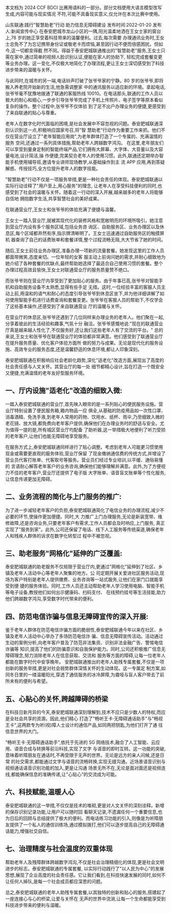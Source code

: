 本文档为 2024 CCF BDCI 比赛用语料的一部分。部分文档使用大语言模型改写生成,内容可能与现实情况 不符,可能不具备现实意义,仅允许在本次比赛中使用。 

山东联通:践行"智慧助老"行动 助力信息无障碍建设 发布时间:2022-01-20 发布人:新闻宣传中心 在泰安肥城市龙山小区的一隅,阳光温柔地洒在王女士家的窗台上,78 岁的她正享受着科技带来的温馨便利。过去,每次需要 办理通讯业务时,王女士总免不了为忘记携带身份证或敬老卡而烦恼,甚至因行动不便而倍感困扰。但如今,这一切都变得截 然不同。得益于泰安肥城联通推出的"智慧助老"服务,王女士只需在家中,通过简单的视频人脸识别认证,便能在家人的协助下, 轻松完成套餐变更等业务办理。这一变化,不仅极大地简化了办理流程,更让王女士深切感受到了科技进步带来的温暖与关怀。

与此同时,在城市的另一端,电话铃声打破了张爷爷家的宁静。80 岁的张爷爷,即将搬入养老院开始新的生活,他急需调整家 中的通讯服务以适应新的环境。拿起电话,张爷爷毫不犹豫地拨通了联通的客服热线 10010。在电话那头,联通的工作人员以 极大的耐心和细心,一步步引导张爷爷完成了手机上传照片、电子签字等原本看似复杂的操作。整个过程中,张爷爷不仅体验 到了足不出户办理业务的便捷,更感受到了来自联通的贴心与尊重。

老年人在数字化时代面临的困境,是社会发展中不容忽视的问题。泰安肥城联通深刻认识到这一点,积极响应国家号召,将"智 慧助老"行动作为重要工作来抓。他们不仅在营业厅设立了"老年智能应用岗",为老年群体打造了一个专属的、充满温情的服务 空间,还通过一系列具体措施,帮助老年人跨越数字鸿沟。 在这里,老年朋友们可以享受到量身定制的智能终端产品,它们拥有大屏幕、大字体、大音量以及大容量电池,设计简洁,操 作便捷,完美契合老年人的使用习惯。此外,联通还定期举办智能手机使用辅导班,邀请专业讲师现场教学,从基础操作到主 流 APP 应用,再到答疑解惑、传授技巧,全方位提升老年人的数字技能。

"智慧助老"行动不仅是一项服务举措,更是一种社会责任的体现。泰安肥城联通以实际行动诠释了"用户至上,用心服务"的理念, 让老年人在享受科技便利的同时,也感受到了社会的温暖与关怀。随着这一行动的深入开展,越来越多的老年人将能够自信地 拥抱数字生活,共享智慧社会的美好成果。

在联通营业厅,王女士和张爷爷的体验充满了便捷与温馨。

王女士一踏入营业厅,就被其现代化的装修风格和宽敞明亮的环境所吸引。她注意到营业厅内设有多个服务区域,包括业务咨 询区、自助服务区、业务办理区以及休息区,每个区域都井然有序,指示牌清晰明了。王女士迅速通过自助服务区的触摸屏机 器查询了自己的话费账单和套餐详情,整个过程流畅无阻,大大节省了她的时间。

随后,王女士前往业务办理区,准备办理一项新的流量套餐。她发现这里的工作人员都面带微笑,态度亲切。一位年轻的女客 服主动上前询问她的需求,并耐心细致地为她介绍了各种套餐的优缺点,最终帮助她选择了最适合自己使用习惯的套餐。整个 办理过程高效且愉快,王女士对联通营业厅的服务质量赞不绝口。

而张爷爷则在营业厅内享受到了更加贴心的服务。由于年事已高,张爷爷对智能手机和自助服务设备不太熟悉,显得有些手足 无措。这时,一位经验丰富的客服人员主动上前,用温和的语气和耐心的态度引导张爷爷到休息区坐下,并为他详细讲解了如 何使用智能手机进行话费查询和套餐变更。张爷爷在客服人员的帮助下,不仅学会了这些基本操作,还感受到了来自联通营业 厅的温暖与关怀。

在营业厅的休息区,张爷爷还遇到了几位同样来办理业务的老年人。他们聚在一起,分享着彼此的生活经验和趣事,气氛十分 融洽。张爷爷感慨地说:"现在的联通营业厅真是越来越人性化了,不仅服务好,还让我们这些老年人有了交流的平台。" 
总的来说,王女士和张爷爷在联通营业厅的体验都非常满意。他们感受到了联通营业厅在提升服务质量、优化客户体验方面所 做的努力与成果。无论是现代化的服务设施、高效专业的服务态度,还是温馨舒适的休息环境,都让人印象深刻。

泰安肥城联通在积极响应社会老龄化趋势,深化"适老化"改造方面,展现出了高度的社会责任感与人文关怀。其营业厅的每一处 细节都精心设计,旨在打造一个既安全又便捷,充满温情的老年友好型服务环境。

## 一、厅内设施"适老化"改造的细致入微:

一踏入泰安肥城联通的营业厅,首先映入眼帘的是一系列贴心的便民服务设施。营业厅特别设置了便民服务箱,箱内物品一应 俱全,从基础的防疫用品如一次性口罩、消毒酒精、免洗手液,到老年人常用的药物、饮用水、纸杯、雨伞,乃至细致入微的 老花镜、放大镜,都免费向老年客户提供,确保他们在办理业务时的舒适与安全。尤为值得一提的是,所有城区营业厅均配备 了助听器,这一举措极大地便利了听力受损的老年客户,让他们也能无障碍地享受服务。

在服务方式上,泰安肥城联通同样进行了贴心调整。考虑到老年人可能更习惯使用现金或需要更直观的服务体验,营业厅保留 了现金缴纳通信费的传统方式,并增设了营业员代客打账单、代客取号等服务。营业员们经过专业培训,以平缓、通俗易懂的 言语耐心解答老年客户的业务咨询,确保他们能够理解并满意。此外,为了方便视力不佳的老年客户,营业厅还提供了电子版 大字账单、语音盲文账单等个性化服务,让信息传递更加无障碍。 

## 二、业务流程的简化与上门服务的推广:

为了进一步减轻老年客户的负担,泰安肥城联通简化了电信业务的办理流程,减少不必要的环节,使操作更加便捷。同时,大 力推广上门办理服务,无论是新装宽带、维修故障,还是咨询业务,只要老年客户有需求,工作人员都会及时响应,上门服务, 真正实现了"服务到家"。此外,公司还保留了电话、线下人工服务等传统渠道,确保老年人和残疾人群体的诉求在数字化转型过 程中不被忽视。 

## 三、助老服务"网格化"延伸的广泛覆盖:

泰安肥城联通的助老服务不仅局限于营业厅内,更通过"网格化"延伸到了社区、乡镇及老年人活动中心等老年人聚集的地方。公 司定期开展关爱进社区服务活动,现场为客户特别是老年人提供缴费、业务咨询等一站式服务,让他们在家门口就能享受到便 捷的服务体验。同时,工作人员还主动帮助老年人学习使用电脑、智能手机等电子设备,教授他们如何出示健康码、扫码支付、
在线预约挂号等生活技能,助力他们跨越数字鸿沟,享受数字时代带来的便利。 

## 四、防范电信诈骗与信息无障碍宣传的深入开展:

鉴于老年人群体在防范电信诈骗方面的脆弱性,泰安肥城联通今年以来在社区、乡镇及老年人活动中心举办了多场防范电信诈 骗、信息无障碍宣传活动。活动通过生动的案例分析,向老年客户普及了防范非法集资、识别非法金融广告、警惕电信诈骗等 知识,提高了他们的防骗意识和自我保护能力。同时,公司还积极推广信息无障碍理念,努力消除老年人在信息获取、交流和 服务等方面的障碍,让每一位老年人都能在数字时代中安享晚年。 安肥城联通推出的老年人助残专属套餐,不仅是一项创新的服务举措,更是对社会弱势群体深情关怀的生动体现。这一专属定 制方案,如同冬日里的一缕温暖阳光,穿透了通信服务的冰冷屏障,为聋哑与盲人客户带去了前所未有的便利与希望。 

## 五、心贴心的关怀,跨越障碍的桥梁

在科技日新月异的今天,泰安肥城联通深刻理解到,技术不应只是少数人的特权,而应是全社会共享的资源。因此,他们精心 打造了"畅听王卡·无障碍通话助手"与"畅视王卡",这两款专为听(视)障人士设计的通信产品,如同两把钥匙,为他们打开了通 往信息世界的大门。

"畅听王卡·无障碍通话助手",依托于先进的 5G 网络技术,融合了人工智能、云应用、语音合成与转换等前沿科技,实现了文字 与语音的即时互转。这一功能的突破,意味着听障朋友在通话时,不再受限于无声的世界。无论是远方的亲人问候,还是日常 的社交需求,都能通过文字与语音的流畅转换,实现无缝沟通。近场景语音识别与视频通话语音识别功能的加入,更是让沟通 场景无所不在,无论是面对面还是视频连线,都能确保信息的准确传递,让"心贴心"的交流成为可能。 

## 六、科技赋能,温暖人心

泰安肥城联通的这一举措,不仅仅是技术的堆砌,更是对人文关怀的深刻诠释。新增的保存识别记录功能,让用户可以随时回 看聊天记录,不遗漏任何一个重要信息,也为日后的回顾与总结提供了极大的便利。而电话练习功能的引入,则像是为听障朋 友提供了一个私人的通信训练场,通过模拟拨打,他们可以逐步提高自己的无障碍通话能力,增强社交自信。 

## 七、治理精度与社会温度的双重体现

帮助老年人及残障群体跨越数字鸿沟,不仅是社会治理精细化的体现,更是社会文明进步的标志。泰安肥城联通的专属套餐, 以实际行动践行了"以人民为中心"的发展思想,展现了企业高度的社会责任感。它让我们看到,在科技快速发展的同时,如何不 让任何人掉队,是每一个社会成员都应深思的问题。

总之,泰安肥城联通的老年人助残专属套餐,以其独特的创新和贴心的服务,搭建起了一座连接心与心的桥梁,让爱与关怀在 无声的世界中流淌,让每一个生命都能享受到科技进步带来的便利与温暖。